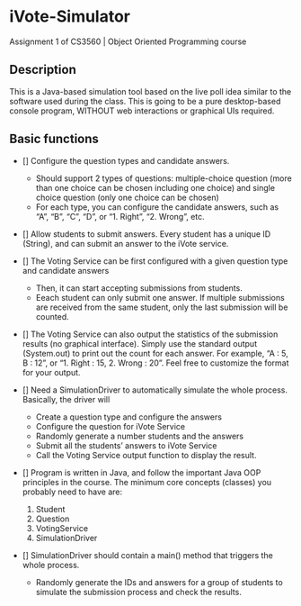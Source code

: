 # iVote-Simulator
Assignment 1 of CS3560 | Object Oriented Programming course

## Description
This is a Java-based simulation tool based on the live poll idea similar to the software used during the class. This is going to be a pure desktop-based console program, WITHOUT web interactions or graphical UIs required.

## Basic functions
* [] Configure the question types and candidate answers. 
  * Should support 2 types of questions: multiple-choice question (more than one choice can be chosen including
one choice) and single choice question (only one choice can be chosen)
  * For each type, you can configure the candidate answers, such as “A”, “B”, “C”, “D”, or “1.
Right”, “2. Wrong”, etc.

* [] Allow students to submit answers. Every student has a unique ID (String), and can
submit an answer to the iVote service.

* [] The Voting Service can be first configured with a given question type and candidate
answers
  * Then, it can start accepting submissions from students.
  * Eeach student can only submit one answer. If multiple submissions are received from the same student, only the last
submission will be counted.

* [] The Voting Service can also output the statistics of the submission results (no graphical interface). Simply use the standard output (System.out) to print out the count for each answer. 
  For example, “A : 5, B : 12”, or “1. Right : 15, 2. Wrong : 20”. Feel free to customize the format for your output.

* [] Need a SimulationDriver to automatically simulate the whole process. Basically, the driver will
  * Create a question type and configure the answers
  * Configure the question for iVote Service
  * Randomly generate a number students and the answers
  * Submit all the students’ answers to iVote Service
  * Call the Voting Service output function to display the result.
  
* [] Program is written in Java, and follow the important Java OOP principles in the course. The minimum core concepts (classes) you probably need to have are:
  1) Student
  2) Question
  3) VotingService
  4) SimulationDriver
  
* [] SimulationDriver should contain a main() method that triggers the whole process. 
  * Randomly generate the IDs and answers for a group of students to simulate the submission process and check the results.
